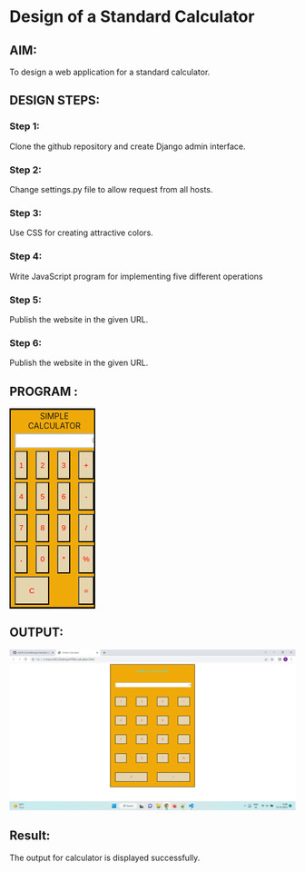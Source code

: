 # Design of a Standard Calculator

## AIM:

To design a web application for a standard calculator.

## DESIGN STEPS:

### Step 1:
Clone the github repository and create Django admin interface.

### Step 2:
Change settings.py file to allow request from all hosts.

### Step 3:
Use CSS for creating attractive colors.

### Step 4:
Write JavaScript program for implementing five different operations

### Step 5:
Publish the website in the given URL.

### Step 6:
Publish the website in the given URL.

## PROGRAM :
<!DOCTYPE html>
<html>
<head>
<title>Online Calculator</title>
<script>
	function number(value){
		document.form1.result.value += value;
			}
		function cle(value) {
			document.form1.result.value=0;
			}
		function evalua() 
			{
            document.form1.result.value=eval(document.form1.result.value);
			}
</script>
<style>
		table{
				border: 2px solid black;
				width:30%;
			}
			
		td{
			padding: 25px;
			width:25px;
			height:125%;
			color:rgb(0, 234, 255);
			}
			button{
			width:100%;
			height: 50px;
			color:rgb(255, 0, 0);
            background-color: rgba(225, 228, 233, 0.737);
			}
        
		input{
			width:100%;
			height:20px;
			background-color:rgb(255, 255, 255);
			}
			
		button:hover{
			background-color:rgb(241, 238, 241);
			color:black;
			font-weight:bold;
			}
			table{
             background-color: rgb(239, 170, 10);
			}
</style>
</head>
<body>
<form name="form1">
<table align="center">
<tr><td colspan="4" style="text-align:center">SIMPLE CALCULATOR</td></tr>
<tr><td colspan="4">
<input type="text" name="result" placeholder="0" disabled style="text-align:right"></input>
</td>
</tr>
<tr>
<td><button type="button" onclick="number(value)" value="1">1</button></td>
<td><button type="button" onclick="number(value)" value="2">2</button></td>
<td><button type="button" onclick="number(value)" value="3">3</button></td>
<td><button type="button" onclick="number(value)" value="+">+</button></td>
</tr>
<tr>
<td><button type="button" onclick="number(value)" value="4">4</button></td>
<td><button type="button" onclick="number(value)" value="5">5</button></td>
<td><button type="button" onclick="number(value)" value="6">6</button></td>
<td><button type="button" onclick="number(value)" value="-">-</button></td>
</tr>
<tr>
<td><button type="button" onclick="number(value)" value="7">7</button></td>
<td><button type="button" onclick="number(value)" value="8">8</button></td>
<td><button type="button" onclick="number(value)" value="9">9</button></td>
<td><button type="button" onclick="number(value)" value="/">/</button></td>
</tr>
<tr>
<td><button type="button" onclick="number(value)" value="."><strong>.</strong></button></td>
<td><button type="button" onclick="number(value)" value="0">0</button></td>
<td><button type="button" onclick="number(value)" value="*">*</button></td>
<td><button type="button" onclick="number(value)" value="%">%</button></td>
</tr>
<tr>
<td colspan="2"><button type="button" onclick="cle(value)" value="C">C</button><td>
<td colspan="2"><button type="button" onclick="evalua()" value='='>= </button></td>
</tr>
</table>
</form>
</body>
</html>

## OUTPUT:
![output](./calc.png)
## Result:
The output for calculator is displayed successfully.
